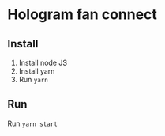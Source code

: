 # Hologram fan connect

## Install

1. Install node JS
2. Install yarn
3. Run `yarn`

## Run

Run `yarn start`
